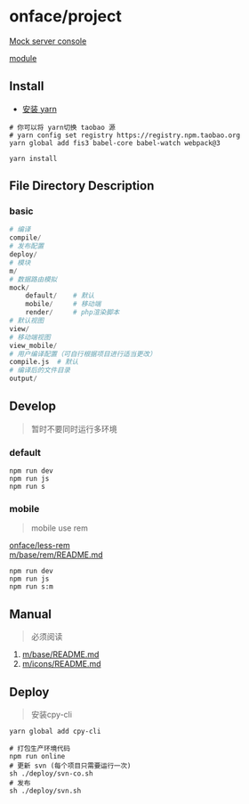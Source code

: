 # onface/project

[Mock server console](/fms/)

[module](./m/README.md)

## Install

- [安装 yarn](https://yarnpkg.com/zh-Hans/docs/install)

```shell
# 你可以将 yarn切换 taobao 源
# yarn config set registry https://registry.npm.taobao.org
yarn global add fis3 babel-core babel-watch webpack@3
```

```shell
yarn install
```

## File Directory Description

### basic

```s
# 编译
compile/
# 发布配置
deploy/
# 模块
m/
# 数据路由模拟
mock/
	default/	# 默认
	mobile/		# 移动端
	render/		# php渲染脚本
# 默认视图
view/
# 移动端视图
view_mobile/
# 用户编译配置（可自行根据项目进行适当更改）
compile.js 	# 默认
# 编译后的文件目录
output/
```


## Develop
> 暂时不要同时运行多环境

### default

```shell
npm run dev
npm run js
npm run s
```

### mobile

> mobile use rem

[onface/less-rem](https://github.com/onface/less-rem)  
[m/base/rem/README.md](./m/base/rem/README.md)

```shell
npm run dev
npm run js
npm run s:m
```

## Manual

> 必须阅读

1. [m/base/README.md](./m/base/README.md)
2. [m/icons/README.md](./m/icons/README.md)

## Deploy

> 安装cpy-cli

```shell
yarn global add cpy-cli
```

```shell
# 打包生产环境代码
npm run online
# 更新 svn (每个项目只需要运行一次)
sh ./deploy/svn-co.sh
# 发布
sh ./deploy/svn.sh
```
